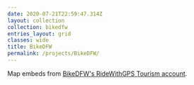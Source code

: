 ```yaml
---
date: 2020-07-21T22:59:47.314Z
layout: collection
collection: bikedfw
entries_layout: grid
classes: wide
title: BikeDFW
permalink: /projects/BikeDFW/
---
```

Map embeds from [BikeDFW's RideWithGPS Tourism account](https://ridewithgps.com/organizations/5133-bikedfw).
